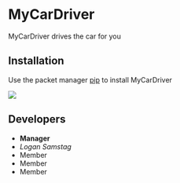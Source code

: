 # MyCarDriver

MyCarDriver drives the car for you

## Installation
Use the packet manager [pip](https://pypi.org/project/pip/) to install MyCarDriver

![](https://pypi.org/static/images/logo-small.95de8436.svg)

## Developers
- **Manager** 
- *Logan Samstag*
- Member 
- Member 
- Member
